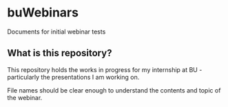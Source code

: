 # buWebinars
Documents for initial webinar tests

## What is this repository?
This repository holds the works in progress for my internship at BU - particularly the presentations I am working on.

File names should be clear enough to understand the contents and topic of the webinar.

